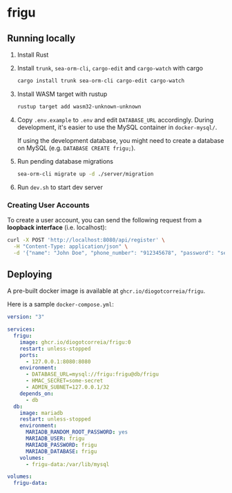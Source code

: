 # frigu

## Running locally

1. Install Rust
2. Install `trunk`, `sea-orm-cli`, `cargo-edit` and `cargo-watch` with cargo
   ```bash
   cargo install trunk sea-orm-cli cargo-edit cargo-watch
   ```
3. Install WASM target with rustup
   ```bash
   rustup target add wasm32-unknown-unknown
   ```
4. Copy `.env.example` to `.env` and edit `DATABASE_URL` accordingly.
   During development, it's easier to use the MySQL container in `docker-mysql/`.

   If using the development database, you might need to create a database on MySQL (e.g. `DATABASE CREATE frigu;`).

5. Run pending database migrations
   ```bash
   sea-orm-cli migrate up -d ./server/migration
   ```
6. Run `dev.sh` to start dev server

### Creating User Accounts

To create a user account, you can send the following request from a **loopback interface** (i.e. localhost):

```bash
curl -X POST 'http://localhost:8080/api/register' \
  -H "Content-Type: application/json" \
  -d '{"name": "John Doe", "phone_number": "912345678", "password": "secret"}'
```

## Deploying

A pre-built docker image is available at `ghcr.io/diogotcorreia/frigu`.

Here is a sample `docker-compose.yml`:

```yml
version: "3"

services:
  frigu:
    image: ghcr.io/diogotcorreia/frigu:0
    restart: unless-stopped
    ports:
      - 127.0.0.1:8080:8080
    environment:
      - DATABASE_URL=mysql://frigu:frigu@db/frigu
      - HMAC_SECRET=some-secret
      - ADMIN_SUBNET=127.0.0.1/32
    depends_on:
      - db
  db:
    image: mariadb
    restart: unless-stopped
    environment:
      MARIADB_RANDOM_ROOT_PASSWORD: yes
      MARIADB_USER: frigu
      MARIADB_PASSWORD: frigu
      MARIADB_DATABASE: frigu
    volumes:
      - frigu-data:/var/lib/mysql

volumes:
  frigu-data:
```
